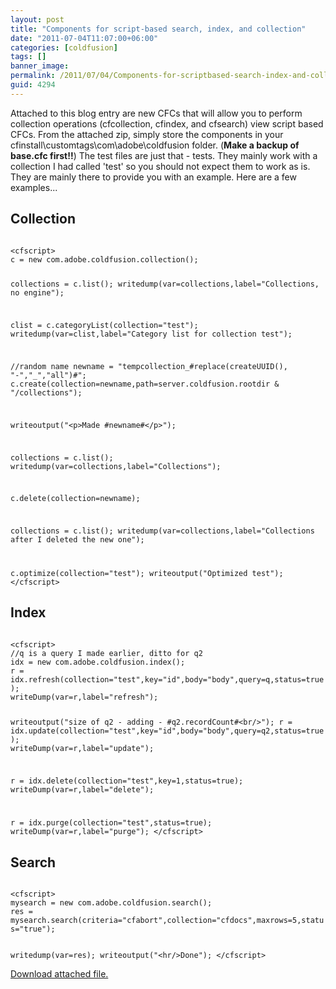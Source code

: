 ```yaml
---
layout: post
title: "Components for script-based search, index, and collection"
date: "2011-07-04T11:07:00+06:00"
categories: [coldfusion]
tags: []
banner_image: 
permalink: /2011/07/04/Components-for-scriptbased-search-index-and-collection
guid: 4294
---
```


Attached to this blog entry are new CFCs that will allow you to perform collection operations (cfcollection, cfindex, and cfsearch) view script based CFCs. From the attached zip, simply store the components in your cfinstall\customtags\com\adobe\coldfusion folder. (<b>Make a backup of base.cfc first!!</b>) The test files are just that - tests. They mainly work with a collection I had called 'test' so you should not expect them to work as is. They are mainly there to provide you with an example. Here are a few examples...
<!--more-->
<p/>

<h2>Collection</h2>

<code>
&lt;cfscript&gt;
c = new com.adobe.coldfusion.collection();

collections = c.list();
writedump(var=collections,label="Collections, no engine");

clist = c.categoryList(collection="test");
writedump(var=clist,label="Category list for collection test");

//random name
newname = "tempcollection_#replace(createUUID(), "-","_","all")#";
c.create(collection=newname,path=server.coldfusion.rootdir & "/collections");

writeoutput("&lt;p&gt;Made #newname#&lt;/p&gt;");

collections = c.list();
writedump(var=collections,label="Collections");

c.delete(collection=newname);

collections = c.list();
writedump(var=collections,label="Collections after I deleted the new one");

c.optimize(collection="test");
writeoutput("Optimized test");
&lt;/cfscript&gt;
</code>

<p>

<h2>Index</h2>

<code>
&lt;cfscript&gt;
//q is a query I made earlier, ditto for q2
idx = new com.adobe.coldfusion.index();
r = idx.refresh(collection="test",key="id",body="body",query=q,status=true);
writeDump(var=r,label="refresh");

writeoutput("size of q2 - adding - #q2.recordCount#&lt;br/&gt;");
r = idx.update(collection="test",key="id",body="body",query=q2,status=true);
writeDump(var=r,label="update");

r = idx.delete(collection="test",key=1,status=true);
writeDump(var=r,label="delete");

r = idx.purge(collection="test",status=true);
writeDump(var=r,label="purge");
&lt;/cfscript&gt;
</code>

<h2>Search</h2>

<code>
&lt;cfscript&gt;
mysearch = new com.adobe.coldfusion.search();
res = mysearch.search(criteria="cfabort",collection="cfdocs",maxrows=5,status="true");

writedump(var=res);
writeoutput("&lt;hr/&gt;Done");
&lt;/cfscript&gt;
</code><p><a href='enclosures/C{% raw %}%3A%{% endraw %}5Chosts{% raw %}%5C2009%{% endraw %}2Ecoldfusionjedi{% raw %}%2Ecom%{% endraw %}5Cenclosures{% raw %}%2Fblogpost%{% endraw %}2Ezip'>Download attached file.</a></p>